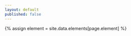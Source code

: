 ```yaml
---
layout: default
published: false
---
```


<!-- page specific stylesheet needs to be inline to the page so ajax injects it. -->
<link rel="stylesheet" href="/css/elementpage.css">

{% assign element = site.data.elements[page.element] %}

<doc-page></doc-page>

<script>
  (function() {
    var elementDoc = {{element | jsonify}};
    document.querySelector('doc-page').data = elementDoc;
  })();
</script>
